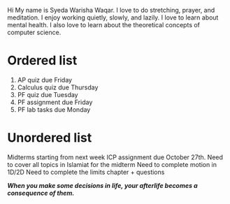 Hi
My name is Syeda Warisha Waqar.
I love to do stretching, prayer, and meditation. 
I enjoy working quietly, slowly, and lazily.
I love to learn about mental health.
I also love to learn about the theoretical concepts of computer science.
#  Ordered list
1. AP quiz due Friday
2. Calculus quiz due Thursday
3. PF quiz due Tuesday
4. PF assignment due Friday
5. PF lab tasks due Monday
# Unordered list
 Midterms starting from next week
 ICP assignment due October 27th.
 Need to cover all topics in Islamiat for the midterm
 Need to complete motion in 1D/2D
 Need to complete the limits chapter + questions

 
 ***When you make some decisions in life, your afterlife becomes a consequence of them.***
 
 
   
